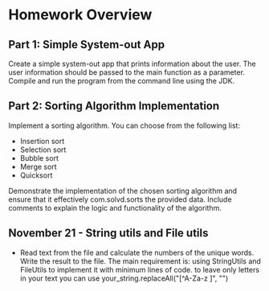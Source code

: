 # Homework Overview

## Part 1: Simple System-out App
Create a simple system-out app that prints information about the user. The user information should be passed to the main function as a parameter. Compile and run the program from the command line using the JDK.

## Part 2: Sorting Algorithm Implementation
Implement a sorting algorithm. You can choose from the following list:
- Insertion sort
- Selection sort
- Bubble sort
- Merge sort
- Quicksort

Demonstrate the implementation of the chosen sorting algorithm and ensure that it effectively com.solvd.sorts the provided data. Include comments to explain the logic and functionality of the algorithm.

## November 21 - String utils and File utils

- Read text from the file and calculate the numbers of the unique words. Write the result to the file. The main requirement is: using StringUtils and FileUtils to implement it with minimum lines of code.
  to leave only letters in your text you can use your_string.replaceAll("[^A-Za-z ]", "")